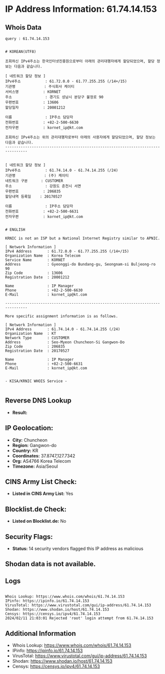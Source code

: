 # IP Address Information: 61.74.14.153

## Whois Data
```
query : 61.74.14.153


# KOREAN(UTF8)

조회하신 IPv4주소는 한국인터넷진흥원으로부터 아래의 관리대행자에게 할당되었으며, 할당 정보는 다음과 같습니다.

[ 네트워크 할당 정보 ]
IPv4주소           : 61.72.0.0 - 61.77.255.255 (/14+/15)
기관명             : 주식회사 케이티
서비스명           : KORNET
주소               : 경기도 성남시 분당구 불정로 90
우편번호           : 13606
할당일자           : 20001212

이름               : IP주소 담당자
전화번호           : +82-2-500-6630
전자우편           : kornet_ip@kt.com

조회하신 IPv4주소는 위의 관리대행자로부터 아래의 사용자에게 할당되었으며, 할당 정보는 다음과 같습니다.
--------------------------------------------------------------------------------


[ 네트워크 할당 정보 ]
IPv4주소           : 61.74.14.0 - 61.74.14.255 (/24)
기관명             : (주) 케이티
네트워크 구분      : CUSTOMER
주소               : 강원도 춘천시 서면
우편번호           : 206835
할당내역 등록일    : 20170527

이름               : IP주소 담당자
전화번호           : +82-2-500-6631
전자우편           : kornet_ip@kt.com


# ENGLISH

KRNIC is not an ISP but a National Internet Registry similar to APNIC.

[ Network Information ]
IPv4 Address       : 61.72.0.0 - 61.77.255.255 (/14+/15)
Organization Name  : Korea Telecom
Service Name       : KORNET
Address            : Gyeonggi-do Bundang-gu, Seongnam-si Buljeong-ro 90
Zip Code           : 13606
Registration Date  : 20001212

Name               : IP Manager
Phone              : +82-2-500-6630
E-Mail             : kornet_ip@kt.com

--------------------------------------------------------------------------------

More specific assignment information is as follows.

[ Network Information ]
IPv4 Address       : 61.74.14.0 - 61.74.14.255 (/24)
Organization Name  : KT
Network Type       : CUSTOMER
Address            : Seo-Myeon Chuncheon-Si Gangwon-Do
Zip Code           : 206835
Registration Date  : 20170527

Name               : IP Manager
Phone              : +82-2-500-6631
E-Mail             : kornet_ip@kt.com


- KISA/KRNIC WHOIS Service -


```
## Reverse DNS Lookup
- **Result:** 

## IP Geolocation:
- **City:** Chuncheon
- **Region:** Gangwon-do
- **Country:** KR
- **Coordinates:** 37.8747,127.7342
- **Org:** AS4766 Korea Telecom
- **Timezone:** Asia/Seoul

## CINS Army List Check:
- **Listed in CINS Army List:** 
Yes

## Blocklist.de Check:
- **Listed on Blocklist.de:** 
No

## Security Flags:
- **Status:** 14 security vendors flagged this IP address as malicious

## Shodan data is not available.

## Logs
```

Whois Lookup: https://www.whois.com/whois/61.74.14.153
IPinfo: https://ipinfo.io/61.74.14.153
VirusTotal: https://www.virustotal.com/gui/ip-address/61.74.14.153
Shodan: https://www.shodan.io/host/61.74.14.153
Censys: https://censys.io/ipv4/61.74.14.153
2024/02/11 21:03:01 Rejected 'root' login attempt from 61.74.14.153

```
## Additional Information
- Whois Lookup: https://www.whois.com/whois/61.74.14.153
- IPinfo: https://ipinfo.io/61.74.14.153
- VirusTotal: https://www.virustotal.com/gui/ip-address/61.74.14.153
- Shodan: https://www.shodan.io/host/61.74.14.153
- Censys: https://censys.io/ipv4/61.74.14.153

